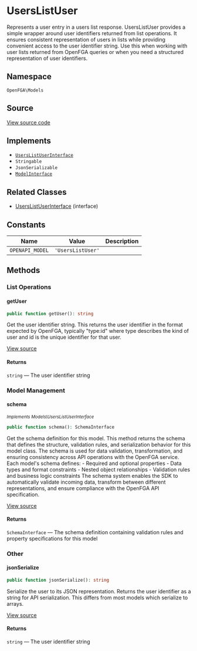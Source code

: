 # UsersListUser

Represents a user entry in a users list response. UsersListUser provides a simple wrapper around user identifiers returned from list operations. It ensures consistent representation of users in lists while providing convenient access to the user identifier string. Use this when working with user lists returned from OpenFGA queries or when you need a structured representation of user identifiers.

## Namespace
`OpenFGA\Models`

## Source
[View source code](https://github.com/evansims/openfga-php/blob/main/src/Models/UsersListUser.php)

## Implements
* [`UsersListUserInterface`](UsersListUserInterface.md)
* `Stringable`
* `JsonSerializable`
* [`ModelInterface`](ModelInterface.md)

## Related Classes
* [UsersListUserInterface](Models/UsersListUserInterface.md) (interface)

## Constants
| Name | Value | Description |
|------|-------|-------------|
| `OPENAPI_MODEL` | `'UsersListUser'` |  |


## Methods

                                                                        
### List Operations
#### getUser


```php
public function getUser(): string
```

Get the user identifier string. This returns the user identifier in the format expected by OpenFGA, typically &quot;type:id&quot; where type describes the kind of user and id is the unique identifier for that user.

[View source](https://github.com/evansims/openfga-php/blob/main/src/Models/UsersListUser.php#L65)


#### Returns
`string` — The user identifier string
### Model Management
#### schema

*<small>Implements Models\UsersListUserInterface</small>*  

```php
public function schema(): SchemaInterface
```

Get the schema definition for this model. This method returns the schema that defines the structure, validation rules, and serialization behavior for this model class. The schema is used for data validation, transformation, and ensuring consistency across API operations with the OpenFGA service. Each model&#039;s schema defines: - Required and optional properties - Data types and format constraints - Nested object relationships - Validation rules and business logic constraints The schema system enables the SDK to automatically validate incoming data, transform between different representations, and ensure compliance with the OpenFGA API specification.

[View source](https://github.com/evansims/openfga-php/blob/main/src/Models/ModelInterface.php#L52)


#### Returns
`SchemaInterface` — The schema definition containing validation rules and property specifications for this model
### Other
#### jsonSerialize


```php
public function jsonSerialize(): string
```

Serialize the user to its JSON representation. Returns the user identifier as a string for API serialization. This differs from most models which serialize to arrays.

[View source](https://github.com/evansims/openfga-php/blob/main/src/Models/UsersListUser.php#L74)


#### Returns
`string` — The user identifier string
